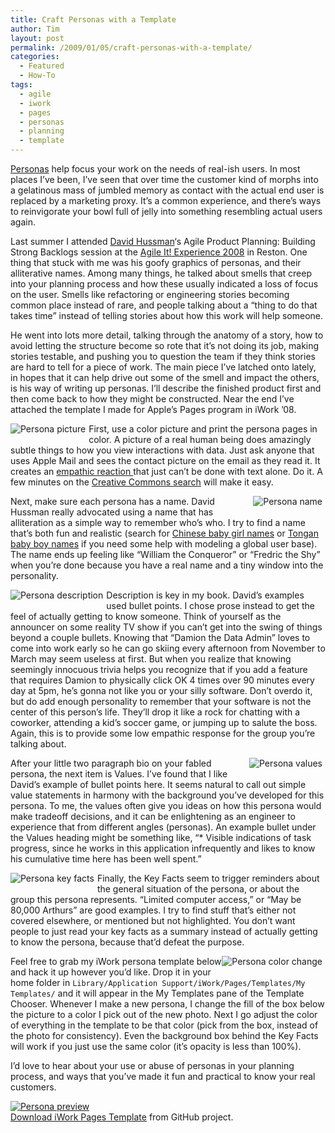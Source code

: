 ```yaml
---
title: Craft Personas with a Template
author: Tim
layout: post
permalink: /2009/01/05/craft-personas-with-a-template/
categories:
  - Featured
  - How-To
tags:
  - agile
  - iwork
  - pages
  - personas
  - planning
  - template
---
```

[Personas][1] help focus your work on the needs of real-ish users. In most places I&#8217;ve been, I&#8217;ve seen that over time the customer kind of morphs into a gelatinous mass of jumbled memory as contact with the actual end user is replaced by a marketing proxy. It&#8217;s a common experience, and there&#8217;s ways to reinvigorate your bowl full of jelly into something resembling actual users again.

Last summer I attended [David Hussman][2]&#8216;s Agile Product Planning: Building Strong Backlogs session at the [Agile It! Experience 2008][3] in Reston. One thing that stuck with me was his goofy graphics of personas, and their alliterative names. Among many things, he talked about smells that creep into your planning process and how these usually indicated a loss of focus on the user. Smells like refactoring or engineering stories becoming common place instead of rare, and people talking about a &#8220;thing to do that takes time&#8221; instead of telling stories about how this work will help someone.

<!--more-->

He went into lots more detail, talking through the anatomy of a story, how to avoid letting the structure become so rote that it&#8217;s not doing its job, making stories testable, and pushing you to question the team if they think stories are hard to tell for a piece of work. The main piece I&#8217;ve latched onto lately, in hopes that it can help drive out some of the smell and impact the others, is his way of writing up personas. I&#8217;ll describe the finished product first and then come back to how they might be constructed. Near the end I&#8217;ve attached the template I made for Apple&#8217;s Pages program in iWork &#8217;08.

<img src="http://timshadel.com/wp-content/uploads/2009/01/3171043037_282b9c105d.jpg" alt="Persona picture" style="float: left; padding-right: 5px; padding-bottom: 5px" />First, use a color picture and print the persona pages in color. A picture of a real human being does amazingly subtle things to how you view interactions with data. Just ask anyone that uses Apple Mail and sees the contact picture on the email as they read it. It creates an [empathic reaction ][4]that just can&#8217;t be done with text alone. Do it. A few minutes on the [Creative Commons search][5] will make it easy.

<img src="http://timshadel.com/wp-content/uploads/2009/01/3171881872_21ab27c25c.jpg" alt="Persona name" style="float: right; padding-right: 5px; padding-bottom: 5px" /> Next, make sure each persona has a name. David Hussman really advocated using a name that has alliteration as a simple way to remember who&#8217;s who. I try to find a name that&#8217;s both fun and realistic (search for [Chinese baby girl names][6] or [Tongan baby boy names][7] if you need some help with modeling a global user base). The name ends up feeling like &#8220;William the Conqueror&#8221; or &#8220;Fredric the Shy&#8221; when you&#8217;re done because you have a real name and a tiny window into the personality.

<img src="http://timshadel.com/wp-content/uploads/2009/01/3171073837_fc8b019e1d.jpg" alt="Persona description" style="float: left; padding-right: 5px; padding-bottom: 5px" /> Description is key in my book. David&#8217;s examples used bullet points. I chose prose instead to get the feel of actually getting to know someone. Think of yourself as the announcer on some reality TV show if you can&#8217;t get into the swing of things beyond a couple bullets. Knowing that &#8220;Damion the Data Admin&#8221; loves to come into work early so he can go skiing every afternoon from November to March may seem useless at first. But when you realize that knowing seemingly innocuous trivia helps you recognize that if you add a feature that requires Damion to physically click OK 4 times over 90 minutes every day at 5pm, he&#8217;s gonna not like you or your silly software. Don&#8217;t overdo it, but do add enough personality to remember that your software is not the center of this person&#8217;s life. They&#8217;ll drop it like a rock for chatting with a coworker, attending a kid&#8217;s soccer game, or jumping up to salute the boss. Again, this is to provide some low empathic response for the group you&#8217;re talking about.

<img src="http://timshadel.com/wp-content/uploads/2009/01/3171073809_8ce65dc596.jpg" alt="Persona values" style="float: right; padding-right: 5px; padding-bottom: 5px" /> After your little two paragraph bio on your fabled persona, the next item is Values. I&#8217;ve found that I like David&#8217;s example of bullet points here. It seems natural to call out simple value statements in harmony with the background you&#8217;ve developed for this persona. To me, the values often give you ideas on how this persona would make tradeoff decisions, and it can be enlightening as an engineer to experience that from different angles (personas). An example bullet under the Values heading might be something like, &#8220;* Visible indications of task progress, since he works in this application infrequently and likes to know his cumulative time here has been well spent.&#8221;

<img src="http://timshadel.com/wp-content/uploads/2009/01/3171903620_ec552b79ca.jpg" alt="Persona key facts" style="float: left; padding-right: 5px; padding-bottom: 5px" /> Finally, the Key Facts seem to trigger reminders about the general situation of the persona, or about the group this persona represents. &#8220;Limited computer access,&#8221; or &#8220;May be 80,000 Arthurs&#8221; are good examples. I try to find stuff that&#8217;s either not covered elsewhere, or mentioned but not highlighted. You don&#8217;t want people to just read your key facts as a summary instead of actually getting to know the persona, because that&#8217;d defeat the purpose.

<img src="http://timshadel.com/wp-content/uploads/2009/01/3171128567_abe440c2bc.jpg" alt="Persona color change" style="float: right; padding-right: 5px; padding-bottom: 5px" /> Feel free to grab my iWork persona template below and hack it up however you&#8217;d like. Drop it in your home folder in `Library/Application Support/iWork/Pages/Templates/My Templates/` and it will appear in the My Templates pane of the Template Chooser. Whenever I make a new persona, I change the fill of the box below the picture to a color I pick out of the new photo. Next I go adjust the color of everything in the template to be that color (pick from the box, instead of the photo for consistency). Even the background box behind the Key Facts will work if you just use the same color (it&#8217;s opacity is less than 100%).

<p style="clear: both">
  I&#8217;d love to hear about your use or abuse of personas in your planning process, and ways that you&#8217;ve made it fun and practical to know your real customers.
</p>

[![Persona preview][8]][9]  
[Download iWork Pages Template][9] from GitHub project.

 [1]: http://en.wikipedia.org/wiki/Personas
 [2]: http://www.nofluffjuststuff.com/conference/speaker/david_hussman.html
 [3]: http://www.agileitx.com/conference/reston/2008/06/index.html
 [4]: http://www.jnd.org/dn.mss/personas_empath.html "Ad-Hoc Personas & Empathetic Focus by Don Norman"
 [5]: http://search.creativecommons.org/
 [6]: http://www.google.com/search?hl=en&rls=en-us&q=chinese+baby+girl+names
 [7]: http://www.google.com/search?hl=en&rls=en-us&q=tongan+baby+boy+names
 [8]: http://timshadel.com/wp-content/uploads/2009/01/3171034009_6cb6c21120.jpg
 [9]: http://github.com/timshadel/persona-placeholder/tree "GitHub Persona Placeholder Project"
